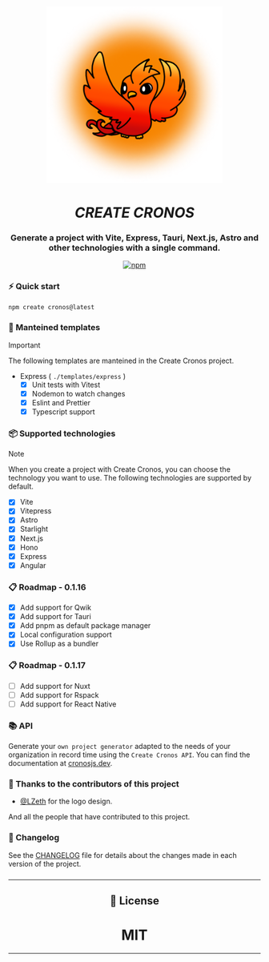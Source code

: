 <div align="center">
<p><img alt="CRONOS" style="max-width:70%; min-width:70px;" src="./docs/public/cronos.png" /></p>

# **_CREATE CRONOS_**

### Generate a project with Vite, Express, Tauri, Next.js, Astro and other technologies with a single command.

[![npm](https://img.shields.io/npm/v/create-cronos?color=green&label=Create%20Cronos&style=for-the-badge)](https://www.npmjs.com/package/create-cronos)

</div>

### ⚡ Quick start

```bash
npm create cronos@latest
```

### 🚀 Manteined templates

> [!IMPORTANT]
> The following templates are manteined in the Create Cronos project.

  - Express ( `./templates/express` )
    - [x] Unit tests with Vitest
    - [x] Nodemon to watch changes
    - [x] Eslint and Prettier
    - [x] Typescript support

### 📦 Supported technologies

> [!NOTE]
> When you create a project with Create Cronos, you can choose the technology you want to use. The following technologies are supported by default.

- [x] Vite
- [x] Vitepress
- [x] Astro
- [x] Starlight
- [x] Next.js
- [x] Hono
- [x] Express
- [x] Angular

### 📋 Roadmap - 0.1.16

- [x] Add support for Qwik
- [x] Add support for Tauri
- [x] Add pnpm as default package manager
- [x] Local configuration support
- [x] Use Rollup as a bundler

### 📋 Roadmap - 0.1.17

- [ ] Add support for Nuxt
- [ ] Add support for Rspack
- [ ] Add support for React Native

### 📚 API

Generate your `own project generator` adapted to the needs of your organization in record time using the `Create Cronos API`. You can find the documentation at [cronosjs.dev](https://cronosjs.dev/).

### 🎉 Thanks to the contributors of this project

- [@LZeth](https://github.com/LZeth) for the logo design.

And all the people that have contributed to this project.

### 📜 Changelog

See the [CHANGELOG](CHANGELOG.md) file for details about the changes made in each version of the project.

### 

---

<div align="center">
  
  ## 📝 License
  
  # MIT
  
</div>

---

